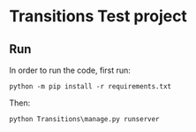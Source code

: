# Transitions Test project

## Run

In order to run the code, first run:

```python -m pip install -r requirements.txt```

Then:

```python Transitions\manage.py runserver```
